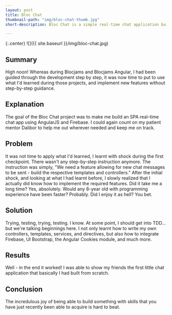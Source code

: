 ```yaml
---
layout: post
title: Bloc Chat
thumbnail-path: "img/bloc-chat-thumb.jpg"
short-description: Bloc Chat is a simple real-time chat application built with AngularJS and Firebase.

---
```


{:.center}
![]({{ site.baseurl }}/img/bloc-chat.jpg)

## Summary

High noon! Whereas during Blocjams and Blocjams Angular, I had been guided through the development step by step, it was now time to put to use what I'd learned during those projects, and implement new features without step-by-step guidance.

## Explanation

The goal of the Bloc Chat project was to make me build an SPA real-time chat app using AngularJS and Firebase. I could again count on my patient mentor Dalibor to help me out wherever needed and keep me on track.

## Problem

It was not time to apply what I'd learned, I learnt with shock during the first checkpoint. There wasn't any step-by-step instruction anymore. The instruction was simply, "We need a feature allowing for new chat messages to be sent - build the respective templates and controllers." After the initial shock, and looking at what I had learnt before, I slowly realized that I actually did know how to implement the required features. Did it take me a long time? Yes, absolutely. Would any 8-year old with programming experience have been faster? Probably. Did I enjoy it as hell? You bet.

## Solution

Trying, testing, trying, testing. I know. At some point, I should get into TDD…but we're talking beginnings here. I not only learnt how to write my own controllers, templates, services, and directives, but also how to integrate Firebase, UI Bootstrap, the Angular Cookies module, and much more.

## Results

Well - in the end it worked! I was able to show my friends the first little chat application that basically I had built from scratch.

## Conclusion

The incredulous joy of being able to build something with skills that you have just recently been able to acquire is hard to beat. 
